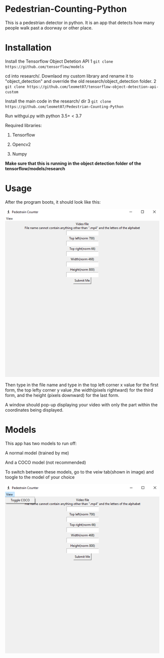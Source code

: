 # Pedestrian-Counting-Python

This is a pedestrian detector in python. It is an app that detects how many people walk past a doorway or other place.

# Installation

Install the Tensorflow Object Detetion API
1 `git clone https://github.com/tensorflow/models`

cd into research/. Downlaod my custom library and rename it to "object_detection" and override the old research/object_detection folder.
2 `git clone https://github.com/leomet07/tensorflow-object-detection-api-custom`

Install the main code in the research/ dir
3 `git clone https://github.com/leomet07/Pedestrian-Counting-Python`

Run withgui.py with python 3.5+ < 3.7

Required libraries:

1. Tensorflow

2. Opencv2

3. Numpy

**Make sure that this is running in the object detection folder of the tensorflow/models/research**

# Usage

After the program boots, it should look like this:

![Normal veiw](https://raw.githubusercontent.com/leomet07/Pedestrian-Counting-Python/master/examples/normal.png)

Then type in the file name and type in the top left corner x value for the first form, the top lefty corner y value ,the width(pixels rightward) for the third form, and the height (pixels downward) for the last form.

A window should pop-up displaying your video with only the part within the coordinates being displayed.

# Models

This app has two models to run off:

A normal model (trained by me)

And a COCO model (not recommended)

To switch between these models, go to the veiw tab(shown in image) and toogle to the model of your choice

![The model toogle menu](https://raw.githubusercontent.com/leomet07/Pedestrian-Counting-Python/master/examples/menu.png)
